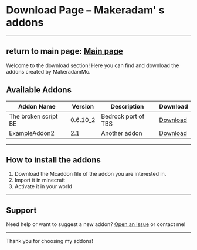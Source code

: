 # Download Page – Makeradam' s addons
--------------------------------
return to main page: [Main page](Main.md)
--------------------------------
Welcome to the download section! Here you can find and download the addons created by MakeradamMc.

## Available Addons

| Addon Name      | Version  | Description                | Download          |
|-----------------|----------|----------------------------|-------------------|
| The broken script BE   | 0.6.10_2      | Bedrock port of TBS             | [Download](https://www.mediafire.com/file/izu7cupqx1hrrf8/The+Broken+Script+BE+v0.6.10_2.mcaddon/file) |
| ExampleAddon2   | 2.1      | Another addon              | [Download](link2) |


---

## How to install the addons

1. Download the Mcaddon file of the addon you are interested in.
2. Import it in minecraft
3. Activate it in your world

---

## Support

Need help or want to suggest a new addon? [Open an issue](https://github.com/MakeradamMc/Makeradam-s-addons/issues) or contact me!

---

Thank you for choosing my addons!
